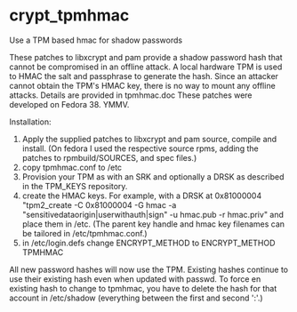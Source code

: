 # crypt_tpmhmac
Use a TPM based hmac for shadow passwords

These patches to libxcrypt and pam provide a shadow password hash
that cannot be compromised in an offline attack. A local hardware
TPM is used to HMAC the salt and passphrase to generate the hash.
Since an attacker cannot obtain the TPM's HMAC key, there is no
way to mount any offline attacks. Details are provided in tpmhmac.doc
These patches were developed on Fedora 38. YMMV.

Installation:
1. Apply the supplied patches to libxcrypt and pam source, compile and install.
   (On fedora I used the respective source rpms, adding the patches to rpmbuild/SOURCES, and spec files.)
2. copy tpmhmac.conf to /etc
3. Provision your TPM as with an SRK and optionally a DRSK as described in the TPM_KEYS repository.
4. create the HMAC keys. For example, with a DRSK at 0x81000004
      "tpm2_create -C 0x81000004 -G hmac -a "sensitivedataorigin|userwithauth|sign" -u hmac.pub -r hmac.priv"
   and place them in /etc.
   (The parent key handle and hmac key filenames can be tailored in /etc/tpmhmac.conf.)
5. in /etc/login.defs change ENCRYPT_METHOD to
        ENCRYPT_METHOD TPMHMAC
       
All new password hashes will now use the TPM. Existing hashes continue to use their existing hash
even when updated with passwd. To force en existing hash to change to tpmhmac, you have to delete
the hash for that account in /etc/shadow (everything between the first and second ':'.)
